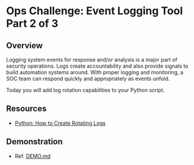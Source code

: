 # Ops Challenge: Event Logging Tool Part 2 of 3

## Overview

Logging system events for response and/or analysis is a major part of security operations. Logs create accountability and also provide signals to build automation systems around. With proper logging and monitoring, a SOC team can respond quickly and appropriately as events unfold.

Today you will add log rotation capabilities to your Python script.

## Resources

- [Python: How to Create Rotating Logs](https://www.blog.pythonlibrary.org/2014/02/11/python-how-to-create-rotating-logs/)

## Demonstration

- Ref. [DEMO.md](DEMO.md)
